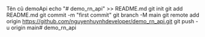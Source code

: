 Tên cũ demoApi
echo "# demo_rn_api" >> README.md
git init
git add README.md
git commit -m "first commit"
git branch -M main
git remote add origin https://github.com/nguyenhuynhdeveloper/demo_rn_api.git
git push -u origin main# demo_rn_api
